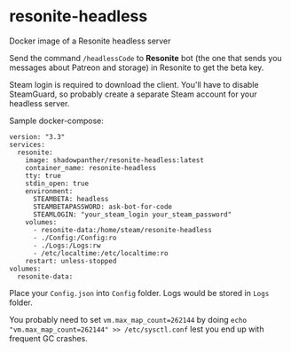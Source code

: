 # resonite-headless
Docker image of a Resonite headless server

Send the command `/headlessCode` to **Resonite** bot (the one that sends you messages about Patreon and storage) in Resonite to get the beta key.

Steam login is required to download the client. You'll have to disable SteamGuard, so probably create a separate Steam account for your headless server.

Sample docker-compose:
```
version: "3.3"
services:
  resonite:
    image: shadowpanther/resonite-headless:latest
    container_name: resonite-headless
    tty: true
    stdin_open: true
    environment:
      STEAMBETA: headless
      STEAMBETAPASSWORD: ask-bot-for-code
      STEAMLOGIN: "your_steam_login your_steam_password"
    volumes:
      - resonite-data:/home/steam/resonite-headless
      - ./Config:/Config:ro
      - ./Logs:/Logs:rw
      - /etc/localtime:/etc/localtime:ro
    restart: unless-stopped
volumes:
  resonite-data:
```

Place your `Config.json` into `Config` folder. Logs would be stored in `Logs` folder.

You probably need to set `vm.max_map_count=262144` by doing `echo "vm.max_map_count=262144" >> /etc/sysctl.conf` lest you end up with frequent GC crashes.
